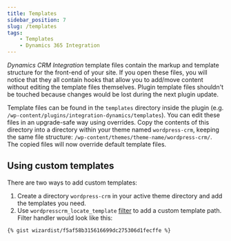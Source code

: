 ```yaml
---
title: Templates
sidebar_position: 7
slug: /templates
tags:
    - Templates
    - Dynamics 365 Integration
---
```


*Dynamics CRM Integration* template files contain the markup and template structure for the front-end of your site. If you open these files, you will notice that they all contain hooks that allow you to add/move content without editing the template files themselves. Plugin template files shouldn't be touched because changes would be lost during the next plugin update.

Template files can be found in the `templates` directory inside the plugin (e.g. `/wp-content/plugins/integration-dynamics/templates`). You can edit these files in an upgrade-safe way using overrides. Copy the contents of this directory into a directory within your theme named `wordpress-crm`, keeping the same file structure: `/wp-content/themes/theme-name/wordpress-crm/`. The copied files will now override default template files.

## Using custom templates

There are two ways to add custom templates:

1. Create a directory `wordpress-crm` in your active theme directory and add the templates you need.
2. Use `wordpresscrm_locate_template` [filter](./hooks.md) to add a custom template path. Filter handler would look like this:

```twig
{% gist wizardist/f5af58b315616699dc275306d1fecffe %}
```

